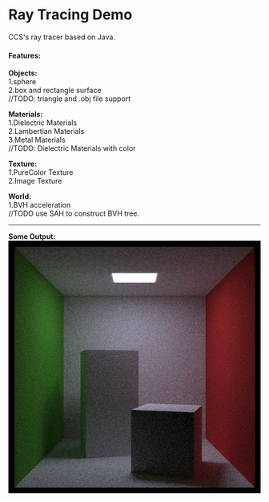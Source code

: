 # Ray Tracing Demo
CCS's ray tracer based on Java.


#### Features:
**Objects:**\
1.sphere\
2.box and rectangle surface\
//TODO: triangle and .obj file support

**Materials:**\
1.Dielectric Materials\
2.Lambertian Materials\
3.Metal Materials\
//TODO: Dielectric Materials with color

**Texture:**\
1.PureColor Texture\
2.Image Texture

**World:**\
1.BVH acceleration\
//TODO use SAH to construct BVH tree.

---
**Some Output:**
![alt=image](https://github.com/CCSClassBattlecruiser/RayTracingDemo-Java/blob/master/output/CornellBox-Boxes-Rotated.png?raw=true)
